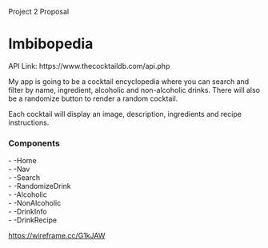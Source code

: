 Project 2 Proposal

<h1>Imbibopedia</h1>
API Link: https://www.thecocktaildb.com/api.php


My app is going to be a cocktail encyclopedia where you can search
and filter by name, ingredient, alcoholic and non-alcoholic drinks. 
There will also be a randomize button to render a random cocktail.

Each cocktail will display an image, description, ingredients and recipe instructions.

<h3>Components</h3>
- -Home<br />
- -Nav<br />
- -Search<br />
- -RandomizeDrink<br />
- -Alcoholic<br />
- -NonAlcoholic<br />
- -DrinkInfo<br />
    - -DrinkRecipe

https://wireframe.cc/G1kJAW

